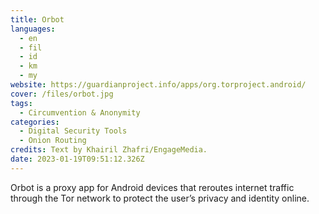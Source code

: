 ```yaml
---
title: Orbot
languages: 
  - en
  - fil
  - id
  - km
  - my
website: https://guardianproject.info/apps/org.torproject.android/
cover: /files/orbot.jpg
tags:
  - Circumvention & Anonymity
categories:
  - Digital Security Tools
  - Onion Routing
credits: Text by Khairil Zhafri/EngageMedia.
date: 2023-01-19T09:51:12.326Z
---
```

Orbot is a proxy app for Android devices that reroutes internet traffic through the Tor network to protect the user’s privacy and identity online.